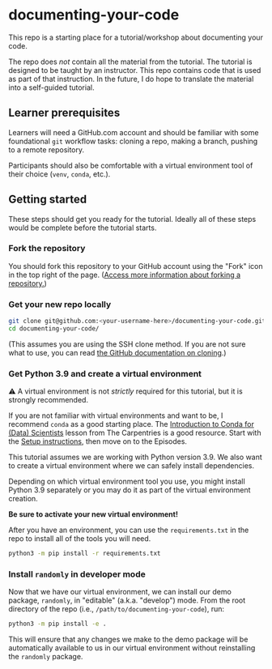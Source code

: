 # documenting-your-code

This repo is a starting place for a tutorial/workshop about documenting your code.

The repo does _not_ contain all the material from the tutorial. The tutorial is designed to be taught by an instructor. This repo contains code that is used as part of that instruction. In the future, I do hope to translate the material into a self-guided tutorial.

## Learner prerequisites

Learners will need a GitHub.com account and should be familiar with some foundational `git` workflow tasks: cloning a repo, making a branch, pushing to a remote repository.

Participants should also be comfortable with a virtual environment tool of their choice (`venv`, `conda`, etc.).

## Getting started

These steps should get you ready for the tutorial. Ideally all of these steps would be complete before the tutorial starts.

### Fork the repository

You should fork this repository to your GitHub account using the "Fork" icon in the top right of the page. ([Access more information about forking a repository.](https://docs.github.com/en/get-started/quickstart/fork-a-repo))

### Get your new repo locally

```bash
git clone git@github.com:<your-username-here>/documenting-your-code.git
cd documenting-your-code/
```

(This assumes you are using the SSH clone method. If you are not sure what to use, you can read [the GitHub documentation on cloning](https://docs.github.com/en/get-started/getting-started-with-git/about-remote-repositories).)

### Get Python 3.9 and create a virtual environment

:warning: A virtual environment is not _strictly_ required for this tutorial, but it is strongly recommended.

If you are not familiar with virtual environments and want to be, I recommend `conda` as a good starting place. The [Introduction to Conda for (Data) Scientists](https://carpentries-incubator.github.io/introduction-to-conda-for-data-scientists) lesson from The Carpentries is a good resource. Start with the [Setup instructions](https://carpentries-incubator.github.io/introduction-to-conda-for-data-scientists/setup/), then move on to the Episodes.

This tutorial assumes we are working with Python version 3.9. We also want to create a virtual environment where we can safely install dependencies.

Depending on which virtual environment tool you use, you might install Python 3.9 separately or you may do it as part of the virtual environment creation.

**Be sure to activate your new virtual environment!**

After you have an environment, you can use the `requirements.txt` in the repo to install all of the tools you will need.

```bash
python3 -m pip install -r requirements.txt
```

### Install `randomly` in developer mode

Now that we have our virtual environment, we can install our demo package, `randomly`, in "editable" (a.k.a. "develop") mode. From the root directory of the repo (i.e., `/path/to/documenting-your-code`), run:

```bash
python3 -m pip install -e .
```

This will ensure that any changes we make to the demo package will be automatically available to us in our virtual environment without reinstalling the `randomly` package.
